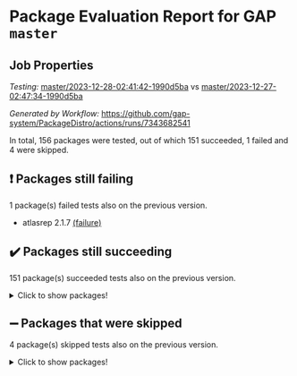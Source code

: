 # Package Evaluation Report for GAP `master`

## Job Properties

*Testing:* [master/2023-12-28-02:41:42-1990d5ba](https://github.com/gap-system/PackageDistro/blob/data/reports/master/2023-12-28-02:41:42-1990d5ba) vs [master/2023-12-27-02:47:34-1990d5ba](https://github.com/gap-system/PackageDistro/blob/data/reports/master/2023-12-27-02:47:34-1990d5ba)

*Generated by Workflow:* https://github.com/gap-system/PackageDistro/actions/runs/7343682541

In total, 156 packages were tested, out of which 151 succeeded, 1 failed and 4 were skipped.

## :exclamation: Packages still failing

1 package(s) failed tests also on the previous version.
- atlasrep 2.1.7 [(failure)](https://github.com/gap-system/PackageDistro/actions/runs/7343682541/job/19994785371)

## :heavy_check_mark: Packages still succeeding

151 package(s) succeeded tests also on the previous version.
<details><summary>Click to show packages!</summary>

- 4ti2interface 2023.02-04 [(success)](https://github.com/gap-system/PackageDistro/actions/runs/7343682541/job/19994784825)
- ace 5.6.2 [(success)](https://github.com/gap-system/PackageDistro/actions/runs/7343682541/job/19994784906)
- aclib 1.3.2 [(success)](https://github.com/gap-system/PackageDistro/actions/runs/7343682541/job/19994784998)
- agt 0.3.1 [(success)](https://github.com/gap-system/PackageDistro/actions/runs/7343682541/job/19994785095)
- alnuth 3.2.1 [(success)](https://github.com/gap-system/PackageDistro/actions/runs/7343682541/job/19994785176)
- anupq 3.3.0 [(success)](https://github.com/gap-system/PackageDistro/actions/runs/7343682541/job/19994785272)
- autodoc 2023.06.19 [(success)](https://github.com/gap-system/PackageDistro/actions/runs/7343682541/job/19994787000)
- automata 1.15 [(success)](https://github.com/gap-system/PackageDistro/actions/runs/7343682541/job/19994788608)
- automgrp 1.3.2 [(success)](https://github.com/gap-system/PackageDistro/actions/runs/7343682541/job/19994788888)
- autpgrp 1.11 [(success)](https://github.com/gap-system/PackageDistro/actions/runs/7343682541/job/19994789033)
- cap 2023.12-11 [(success)](https://github.com/gap-system/PackageDistro/actions/runs/7343682541/job/19994790148)
- caratinterface 2.3.6 [(success)](https://github.com/gap-system/PackageDistro/actions/runs/7343682541/job/19994790232)
- cddinterface 2022.11.01 [(success)](https://github.com/gap-system/PackageDistro/actions/runs/7343682541/job/19994790315)
- circle 1.6.6 [(success)](https://github.com/gap-system/PackageDistro/actions/runs/7343682541/job/19994790417)
- classicpres 1.22 [(success)](https://github.com/gap-system/PackageDistro/actions/runs/7343682541/job/19994790518)
- cohomolo 1.6.11 [(success)](https://github.com/gap-system/PackageDistro/actions/runs/7343682541/job/19994790612)
- congruence 1.2.5 [(success)](https://github.com/gap-system/PackageDistro/actions/runs/7343682541/job/19994790700)
- corelg 1.56 [(success)](https://github.com/gap-system/PackageDistro/actions/runs/7343682541/job/19994790782)
- crime 1.6 [(success)](https://github.com/gap-system/PackageDistro/actions/runs/7343682541/job/19994790888)
- crisp 1.4.6 [(success)](https://github.com/gap-system/PackageDistro/actions/runs/7343682541/job/19994790988)
- crypting 0.10.4 [(success)](https://github.com/gap-system/PackageDistro/actions/runs/7343682541/job/19994791094)
- cryst 4.1.27 [(success)](https://github.com/gap-system/PackageDistro/actions/runs/7343682541/job/19994791194)
- crystcat 1.1.10 [(success)](https://github.com/gap-system/PackageDistro/actions/runs/7343682541/job/19994791290)
- ctbllib 1.3.6 [(success)](https://github.com/gap-system/PackageDistro/actions/runs/7343682541/job/19994791398)
- cubefree 1.19 [(success)](https://github.com/gap-system/PackageDistro/actions/runs/7343682541/job/19994791494)
- curlinterface 2.3.2 [(success)](https://github.com/gap-system/PackageDistro/actions/runs/7343682541/job/19994791569)
- cvec 2.8.1 [(success)](https://github.com/gap-system/PackageDistro/actions/runs/7343682541/job/19994791653)
- datastructures 0.3.0 [(success)](https://github.com/gap-system/PackageDistro/actions/runs/7343682541/job/19994791747)
- deepthought 1.0.6 [(success)](https://github.com/gap-system/PackageDistro/actions/runs/7343682541/job/19994791853)
- design 1.8 [(success)](https://github.com/gap-system/PackageDistro/actions/runs/7343682541/job/19994791941)
- difsets 2.3.1 [(success)](https://github.com/gap-system/PackageDistro/actions/runs/7343682541/job/19994792050)
- digraphs 1.6.3 [(success)](https://github.com/gap-system/PackageDistro/actions/runs/7343682541/job/19994792175)
- edim 1.3.7 [(success)](https://github.com/gap-system/PackageDistro/actions/runs/7343682541/job/19994792266)
- example 4.3.4 [(success)](https://github.com/gap-system/PackageDistro/actions/runs/7343682541/job/19994792349)
- examplesforhomalg 2023.10-01 [(success)](https://github.com/gap-system/PackageDistro/actions/runs/7343682541/job/19994792471)
- factint 1.6.3 [(success)](https://github.com/gap-system/PackageDistro/actions/runs/7343682541/job/19994792562)
- ferret 1.0.9 [(success)](https://github.com/gap-system/PackageDistro/actions/runs/7343682541/job/19994792637)
- fga 1.5.0 [(success)](https://github.com/gap-system/PackageDistro/actions/runs/7343682541/job/19994792726)
- fining 1.5.6 [(success)](https://github.com/gap-system/PackageDistro/actions/runs/7343682541/job/19994792819)
- float 1.0.3 [(success)](https://github.com/gap-system/PackageDistro/actions/runs/7343682541/job/19994792903)
- format 1.4.3 [(success)](https://github.com/gap-system/PackageDistro/actions/runs/7343682541/job/19994792984)
- forms 1.2.9 [(success)](https://github.com/gap-system/PackageDistro/actions/runs/7343682541/job/19994793056)
- fplsa 1.2.6 [(success)](https://github.com/gap-system/PackageDistro/actions/runs/7343682541/job/19994793166)
- fr 2.4.12 [(success)](https://github.com/gap-system/PackageDistro/actions/runs/7343682541/job/19994793252)
- francy 2.0.3 [(success)](https://github.com/gap-system/PackageDistro/actions/runs/7343682541/job/19994793357)
- fwtree 1.3 [(success)](https://github.com/gap-system/PackageDistro/actions/runs/7343682541/job/19994793471)
- gapdoc 1.6.6 [(success)](https://github.com/gap-system/PackageDistro/actions/runs/7343682541/job/19994793556)
- gauss 2023.02-04 [(success)](https://github.com/gap-system/PackageDistro/actions/runs/7343682541/job/19994793646)
- gaussforhomalg 2023.11-01 [(success)](https://github.com/gap-system/PackageDistro/actions/runs/7343682541/job/19994793748)
- gbnp 1.0.5 [(success)](https://github.com/gap-system/PackageDistro/actions/runs/7343682541/job/19994793836)
- generalizedmorphismsforcap 2023.08-02 [(success)](https://github.com/gap-system/PackageDistro/actions/runs/7343682541/job/19994793985)
- genss 1.6.8 [(success)](https://github.com/gap-system/PackageDistro/actions/runs/7343682541/job/19994794078)
- gradedmodules 2023.09-01 [(success)](https://github.com/gap-system/PackageDistro/actions/runs/7343682541/job/19994794166)
- gradedringforhomalg 2023.08-01 [(success)](https://github.com/gap-system/PackageDistro/actions/runs/7343682541/job/19994794267)
- grape 4.9.0 [(success)](https://github.com/gap-system/PackageDistro/actions/runs/7343682541/job/19994794365)
- groupoids 1.73 [(success)](https://github.com/gap-system/PackageDistro/actions/runs/7343682541/job/19994794460)
- grpconst 2.6.4 [(success)](https://github.com/gap-system/PackageDistro/actions/runs/7343682541/job/19994794554)
- guarana 0.96.3 [(success)](https://github.com/gap-system/PackageDistro/actions/runs/7343682541/job/19994794646)
- guava 3.18 [(success)](https://github.com/gap-system/PackageDistro/actions/runs/7343682541/job/19994794741)
- hap 1.60 [(success)](https://github.com/gap-system/PackageDistro/actions/runs/7343682541/job/19994794835)
- hapcryst 0.1.15 [(success)](https://github.com/gap-system/PackageDistro/actions/runs/7343682541/job/19994794917)
- hecke 1.5.3 [(success)](https://github.com/gap-system/PackageDistro/actions/runs/7343682541/job/19994794992)
- help 3.5 [(success)](https://github.com/gap-system/PackageDistro/actions/runs/7343682541/job/19994795088)
- homalg 2023.10-01 [(success)](https://github.com/gap-system/PackageDistro/actions/runs/7343682541/job/19994795188)
- homalgtocas 2023.11-01 [(success)](https://github.com/gap-system/PackageDistro/actions/runs/7343682541/job/19994795267)
- idrel 2.45 [(success)](https://github.com/gap-system/PackageDistro/actions/runs/7343682541/job/19994795352)
- images 1.3.1 [(success)](https://github.com/gap-system/PackageDistro/actions/runs/7343682541/job/19994795465)
- intpic 0.3.0 [(success)](https://github.com/gap-system/PackageDistro/actions/runs/7343682541/job/19994795555)
- io 4.8.2 [(success)](https://github.com/gap-system/PackageDistro/actions/runs/7343682541/job/19994795643)
- io_forhomalg 2023.02-04 [(success)](https://github.com/gap-system/PackageDistro/actions/runs/7343682541/job/19994795736)
- irredsol 1.4.4 [(success)](https://github.com/gap-system/PackageDistro/actions/runs/7343682541/job/19994795821)
- json 2.1.1 [(success)](https://github.com/gap-system/PackageDistro/actions/runs/7343682541/job/19994795913)
- jupyterkernel 1.5.0 [(success)](https://github.com/gap-system/PackageDistro/actions/runs/7343682541/job/19994796017)
- jupyterviz 1.5.6 [(success)](https://github.com/gap-system/PackageDistro/actions/runs/7343682541/job/19994796107)
- kan 1.36 [(success)](https://github.com/gap-system/PackageDistro/actions/runs/7343682541/job/19994796251)
- kbmag 1.5.11 [(success)](https://github.com/gap-system/PackageDistro/actions/runs/7343682541/job/19994796409)
- laguna 3.9.6 [(success)](https://github.com/gap-system/PackageDistro/actions/runs/7343682541/job/19994796502)
- liealgdb 2.2.1 [(success)](https://github.com/gap-system/PackageDistro/actions/runs/7343682541/job/19994796601)
- liepring 2.8 [(success)](https://github.com/gap-system/PackageDistro/actions/runs/7343682541/job/19994796832)
- liering 2.4.2 [(success)](https://github.com/gap-system/PackageDistro/actions/runs/7343682541/job/19994796962)
- linearalgebraforcap 2023.12-05 [(success)](https://github.com/gap-system/PackageDistro/actions/runs/7343682541/job/19994797189)
- localizeringforhomalg 2023.10-01 [(success)](https://github.com/gap-system/PackageDistro/actions/runs/7343682541/job/19994797460)
- loops 3.4.3 [(success)](https://github.com/gap-system/PackageDistro/actions/runs/7343682541/job/19994797851)
- lpres 1.0.3 [(success)](https://github.com/gap-system/PackageDistro/actions/runs/7343682541/job/19994798109)
- majoranaalgebras 1.5.1 [(success)](https://github.com/gap-system/PackageDistro/actions/runs/7343682541/job/19994798348)
- mapclass 1.4.6 [(success)](https://github.com/gap-system/PackageDistro/actions/runs/7343682541/job/19994798593)
- matgrp 0.70 [(success)](https://github.com/gap-system/PackageDistro/actions/runs/7343682541/job/19994798823)
- matricesforhomalg 2023.11-02 [(success)](https://github.com/gap-system/PackageDistro/actions/runs/7343682541/job/19994799044)
- modisom 2.5.4 [(success)](https://github.com/gap-system/PackageDistro/actions/runs/7343682541/job/19994799155)
- modulepresentationsforcap 2023.10-01 [(success)](https://github.com/gap-system/PackageDistro/actions/runs/7343682541/job/19994799430)
- modules 2023.10-01 [(success)](https://github.com/gap-system/PackageDistro/actions/runs/7343682541/job/19994799659)
- monoidalcategories 2023.11-02 [(success)](https://github.com/gap-system/PackageDistro/actions/runs/7343682541/job/19994799773)
- nconvex 2022.09-01 [(success)](https://github.com/gap-system/PackageDistro/actions/runs/7343682541/job/19994800018)
- nilmat 1.4.2 [(success)](https://github.com/gap-system/PackageDistro/actions/runs/7343682541/job/19994800230)
- nock 1.5 [(success)](https://github.com/gap-system/PackageDistro/actions/runs/7343682541/job/19994800419)
- normalizinterface 1.3.6 [(success)](https://github.com/gap-system/PackageDistro/actions/runs/7343682541/job/19994800641)
- nq 2.5.10 [(success)](https://github.com/gap-system/PackageDistro/actions/runs/7343682541/job/19994800863)
- numericalsgps 1.3.1 [(success)](https://github.com/gap-system/PackageDistro/actions/runs/7343682541/job/19994801077)
- openmath 11.5.3 [(success)](https://github.com/gap-system/PackageDistro/actions/runs/7343682541/job/19994801283)
- orb 4.9.0 [(success)](https://github.com/gap-system/PackageDistro/actions/runs/7343682541/job/19994801526)
- packagemanager 1.4.2 [(success)](https://github.com/gap-system/PackageDistro/actions/runs/7343682541/job/19994801745)
- patternclass 2.4.3 [(success)](https://github.com/gap-system/PackageDistro/actions/runs/7343682541/job/19994801927)
- permut 2.0.4 [(success)](https://github.com/gap-system/PackageDistro/actions/runs/7343682541/job/19994802110)
- polenta 1.3.10 [(success)](https://github.com/gap-system/PackageDistro/actions/runs/7343682541/job/19994802291)
- polymaking 0.8.7 [(success)](https://github.com/gap-system/PackageDistro/actions/runs/7343682541/job/19994802620)
- primgrp 3.4.4 [(success)](https://github.com/gap-system/PackageDistro/actions/runs/7343682541/job/19994803029)
- profiling 2.5.4 [(success)](https://github.com/gap-system/PackageDistro/actions/runs/7343682541/job/19994803225)
- qpa 1.34 [(success)](https://github.com/gap-system/PackageDistro/actions/runs/7343682541/job/19994803386)
- quagroup 1.8.3 [(success)](https://github.com/gap-system/PackageDistro/actions/runs/7343682541/job/19994803491)
- radiroot 2.9 [(success)](https://github.com/gap-system/PackageDistro/actions/runs/7343682541/job/19994803682)
- rcwa 4.7.1 [(success)](https://github.com/gap-system/PackageDistro/actions/runs/7343682541/job/19994803889)
- rds 1.8 [(success)](https://github.com/gap-system/PackageDistro/actions/runs/7343682541/job/19994804080)
- recog 1.4.2 [(success)](https://github.com/gap-system/PackageDistro/actions/runs/7343682541/job/19994804251)
- repndecomp 1.3.0 [(success)](https://github.com/gap-system/PackageDistro/actions/runs/7343682541/job/19994804477)
- repsn 3.1.1 [(success)](https://github.com/gap-system/PackageDistro/actions/runs/7343682541/job/19994804624)
- resclasses 4.7.3 [(success)](https://github.com/gap-system/PackageDistro/actions/runs/7343682541/job/19994804767)
- ringsforhomalg 2023.11-02 [(success)](https://github.com/gap-system/PackageDistro/actions/runs/7343682541/job/19994804991)
- sco 2023.08-01 [(success)](https://github.com/gap-system/PackageDistro/actions/runs/7343682541/job/19994805160)
- scscp 2.4.1 [(success)](https://github.com/gap-system/PackageDistro/actions/runs/7343682541/job/19994805313)
- semigroups 5.3.2 [(success)](https://github.com/gap-system/PackageDistro/actions/runs/7343682541/job/19994805493)
- sglppow 2.3 [(success)](https://github.com/gap-system/PackageDistro/actions/runs/7343682541/job/19994805709)
- sgpviz 0.999.5 [(success)](https://github.com/gap-system/PackageDistro/actions/runs/7343682541/job/19994805955)
- simpcomp 2.1.14 [(success)](https://github.com/gap-system/PackageDistro/actions/runs/7343682541/job/19994806112)
- singular 2023.02.09 [(success)](https://github.com/gap-system/PackageDistro/actions/runs/7343682541/job/19994806206)
- sl2reps 1.1 [(success)](https://github.com/gap-system/PackageDistro/actions/runs/7343682541/job/19994806538)
- sla 1.5.3 [(success)](https://github.com/gap-system/PackageDistro/actions/runs/7343682541/job/19994806675)
- smallgrp 1.5.3 [(success)](https://github.com/gap-system/PackageDistro/actions/runs/7343682541/job/19994806906)
- smallsemi 0.6.13 [(success)](https://github.com/gap-system/PackageDistro/actions/runs/7343682541/job/19994807153)
- sonata 2.9.6 [(success)](https://github.com/gap-system/PackageDistro/actions/runs/7343682541/job/19994807427)
- sophus 1.27 [(success)](https://github.com/gap-system/PackageDistro/actions/runs/7343682541/job/19994807562)
- sotgrps 1.2 [(success)](https://github.com/gap-system/PackageDistro/actions/runs/7343682541/job/19994807676)
- spinsym 1.5.2 [(success)](https://github.com/gap-system/PackageDistro/actions/runs/7343682541/job/19994807928)
- standardff 1.0 [(success)](https://github.com/gap-system/PackageDistro/actions/runs/7343682541/job/19994808028)
- symbcompcc 1.3.2 [(success)](https://github.com/gap-system/PackageDistro/actions/runs/7343682541/job/19994808430)
- thelma 1.3 [(success)](https://github.com/gap-system/PackageDistro/actions/runs/7343682541/job/19994808674)
- tomlib 1.2.9 [(success)](https://github.com/gap-system/PackageDistro/actions/runs/7343682541/job/19994808931)
- toolsforhomalg 2023.11-01 [(success)](https://github.com/gap-system/PackageDistro/actions/runs/7343682541/job/19994809185)
- toric 1.9.5 [(success)](https://github.com/gap-system/PackageDistro/actions/runs/7343682541/job/19994809543)
- toricvarieties 2022.07.13 [(success)](https://github.com/gap-system/PackageDistro/actions/runs/7343682541/job/19994809750)
- transgrp 3.6.5 [(success)](https://github.com/gap-system/PackageDistro/actions/runs/7343682541/job/19994809962)
- ugaly 4.1.3 [(success)](https://github.com/gap-system/PackageDistro/actions/runs/7343682541/job/19994810084)
- unipot 1.5 [(success)](https://github.com/gap-system/PackageDistro/actions/runs/7343682541/job/19994810193)
- unitlib 4.2.0 [(success)](https://github.com/gap-system/PackageDistro/actions/runs/7343682541/job/19994810382)
- utils 0.84 [(success)](https://github.com/gap-system/PackageDistro/actions/runs/7343682541/job/19994810575)
- uuid 0.7 [(success)](https://github.com/gap-system/PackageDistro/actions/runs/7343682541/job/19994810769)
- walrus 0.9991 [(success)](https://github.com/gap-system/PackageDistro/actions/runs/7343682541/job/19994810944)
- wedderga 4.10.4 [(success)](https://github.com/gap-system/PackageDistro/actions/runs/7343682541/job/19994811158)
- xmod 2.91 [(success)](https://github.com/gap-system/PackageDistro/actions/runs/7343682541/job/19994811338)
- xmodalg 1.23 [(success)](https://github.com/gap-system/PackageDistro/actions/runs/7343682541/job/19994811409)
- yangbaxter 0.10.3 [(success)](https://github.com/gap-system/PackageDistro/actions/runs/7343682541/job/19994811552)
- zeromqinterface 0.14 [(success)](https://github.com/gap-system/PackageDistro/actions/runs/7343682541/job/19994811680)
</details>

## :heavy_minus_sign: Packages that were skipped

4 package(s) skipped tests also on the previous version.
<details><summary>Click to show packages!</summary>

- browse 1.8.21 [(skipped)](https://github.com/gap-system/PackageDistro/actions/runs/7343682541/job/19994546057)
- itc 1.5.1 [(skipped)](https://github.com/gap-system/PackageDistro/actions/runs/7343682541/job/19994546057)
- polycyclic 2.16 [(skipped)](https://github.com/gap-system/PackageDistro/actions/runs/7343682541/job/19994546057)
- xgap 4.31 [(skipped)](https://github.com/gap-system/PackageDistro/actions/runs/7343682541/job/19994546057)
</details>

